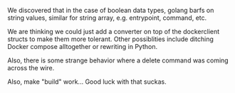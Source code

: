 We discovered that in the case of boolean data types, golang barfs on string values, similar for string array, e.g. entrypoint, command, etc.

We are thinking we could just add a converter on top of the dockerclient structs to make them more tolerant. Other possiblities include ditching Docker compose alltogether or rewriting in Python.

Also, there is some strange behavior where a delete command was coming across the wire.

Also, make "build" work... Good luck with that suckas.
